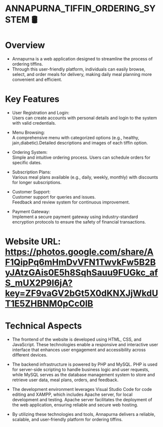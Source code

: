 # ANNAPURNA_TIFFIN_ORDERING_SYSTEM 🛢

# Overview
* Annapurna is a web application designed to streamline the process of ordering tiffins.
* Through this user-friendly platform, individuals can easily browse, select, and order meals for delivery, making daily meal planning more convenient and efficient.

# Key Features 
* User Registration and Login:
<br>Users can create accounts with personal details and login to the system with valid credentials.

* Menu Browsing:
<br>A comprehensive menu with categorized options (e.g., healthy, jain,diabetic).Detailed descriptions and images of each tiffin option.

* Ordering System:
<br>Simple and intuitive ordering process. Users can schedule orders for specific dates. 

* Subscription Plans:
<br>Various meal plans available (e.g., daily, weekly, monthly) with discounts for longer subscriptions.

* Customer Support:
<br>Customer support for queries and issues.
<br>Feedback and review system for continuous improvement.

* Payment Gateway:
<br>Implement a secure payment gateway using industry-standard encryption protocols to ensure the safety of financial transactions.

# Website URL: https://photos.google.com/share/AF1QipPq6mHmDvVFN1TwvkFw5B2ByJAtzGAis0E5h8SqhSauu9FUGkc_afS_mUX2P9I6jA?key=ZF9vaGV2bGt5X0dKNXJjWkdUT1E5ZHBNM0pCc0lB

# Technical Aspects
* The frontend of the website is developed using HTML, CSS, and JavaScript. These technologies enable a responsive and interactive user interface that enhances user engagement and accessibility across different devices.
  
* The backend infrastructure is powered by PHP and MySQL. PHP is used for server-side scripting to handle business logic and user requests, while MySQL serves as the database management system to store and retrieve user data, meal plans, orders, and feedback.

* The development environment leverages Visual Studio Code for code editing and XAMPP, which includes Apache server, for local development and testing. Apache server facilitates the deployment of the web application, ensuring reliable and secure web hosting.

* By utilizing these technologies and tools, Annapurna delivers a reliable, scalable, and user-friendly platform for ordering tiffins.
